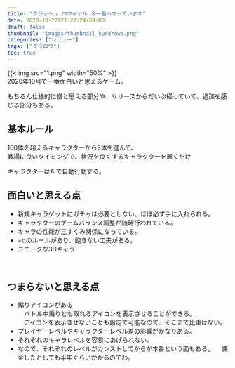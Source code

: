 ```yaml
---
title: "クラッシュ ロワイヤル 今一番ハマっています"
date: 2020-10-22T21:27:24+09:00
draft: false
thumbnail: "images/thumbnail_kurarowa.png"
categories: ["レビュー"]
tags: ["クラロワ"]
toc: true
---
```


{{< img src="1.png" width="50%" >}}  
2020年10月で一番面白いと思えるゲーム。  
  
もちろん仕様的に嫌と思える部分や、リリースからだいぶ経っていて、過疎を感じる部分もある。  
  
## 基本ルール
100体を超えるキャラクターから8体を選んで、  
戦場に良いタイミングで、状況を良くするキャラクターを置くだけ  
  
キャラクターはAIで自動行動する。  
  

## 面白いと思える点
- 新規キャラゲットにガチャは必要としない、ほぼ必ず手に入れられる。
- キャラクターのゲームバランス調整が随時行われている。
- キャラの性能が三すくみ関係になっている。
- +αのルールがあり、飽きない工夫がある。
- ユニークな3Dキャラ
  
<br>
  

## つまらないと思える点
- 煽りアイコンがある  
　バトル中煽りとも取れるアイコンを表示させることができる。  
　アイコンを表示させないことも設定で可能なので、そこまで比重はない。  
- プレイヤーレベルやキャラクターレベル差の影響がかなりある。
- それぞれのキャラレベルを容易にあげられない。
- なので、それぞれのレベルがカンストしてからが本番という面もある。
　課金したとしても半年ぐらいかかるのでわ。  

